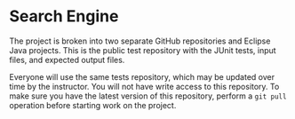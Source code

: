 Search Engine
=================================================

The project is broken into two separate GitHub repositories and Eclipse Java projects.  This is the public test repository with the JUnit tests, input files, and expected output files.

Everyone will use the same tests repository, which may be updated over time by the instructor. You will not have write access to this repository. To make sure you have the latest version of this repository, perform a `git pull` operation before starting work on the project.
